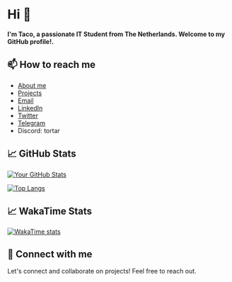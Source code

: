 # Hi 👋
**I'm Taco, a passionate IT Student from The Netherlands. Welcome to my GitHub profile!.**  

<!-- ## 🔧 Technologies & Tools

![Tech1](https://img.shields.io/badge/-Technology1-555555?style=flat&logo=tech1&logoColor=white)
![Tech2](https://img.shields.io/badge/-Technology2-555555?style=flat&logo=tech2&logoColor=white)
-->

<!-- ## 🌱 I'm currently learning

- [Learning1](https://www.example.com/learning1)
- [Learning2](https://www.example.com/learning2)

-->

<!-- ## 💼 Work

- I'm currently working on [Project Name](https://www.example.com/project)
- Check out my [portfolio](https://www.example.com/portfolio) for more details about my work 
-->

## 📫 How to reach me
- [About me](https://tacoroumen.nl)
- [Projects](https://projects.tacoroumen.nl)
- [Email](mailto:taco@tacoroumen.nl)
- [LinkedIn](https://linkedin.com/in/tacoroumen)
- [Twitter](https://twitter.com/tacoroumen)
- [Telegram](https://t.me/TacoRoumen)
- Discord: tortar

## 📈 GitHub Stats

[![Your GitHub Stats](https://githubstats.tacoroumen.nl/api?username=tacoroumen&show_icons=true&theme=github_dark)](https://github.com/tacoroumen/github-readme-stats)

[![Top Langs](https://githubstats.tacoroumen.nl/api/top-langs?username=tacoroumen&layout=pie&theme=github_dark)](https://github.com/tacoroumen/github-readme-stats)

## 📈 WakaTime Stats
[![WakaTime stats](https://githubstats.tacoroumen.nl/api/wakatime?username=tacoroumen&theme=github_dark)](https://github.com/tacoroumen/github-readme-stats)



<!-- ## 📚 Latest Blog Posts

- [Blog Post 1](https://www.example.com/blog/post1)
- [Blog Post 2](https://www.example.com/blog/post2)

-->

## 🤝 Connect with me

Let's connect and collaborate on projects! Feel free to reach out.
